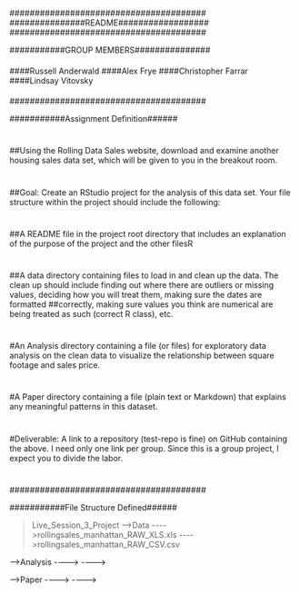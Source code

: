 #######################################
###############README##################
#######################################

###########GROUP MEMBERS###############
####
####Russell Anderwald
####Alex Frye
####Christopher Farrar
####Lindsay Vitovsky
####
#######################################

###########Assignment Definition######
#
##Using the Rolling Data Sales website, download and examine another housing sales data set, which will be given to you in the breakout room.
#
##Goal: Create an RStudio project for the analysis of this data set. Your file structure within the project should include the following:
#
##A README file in the project root directory that includes an explanation of the purpose of the project and the other filesR
#
##A data directory containing files to load in and clean up the data. The clean up should include finding out where there are outliers or missing values, deciding how you will treat them, making sure the dates are formatted ##correctly, making sure values you think are numerical are being treated as such (correct R class), etc.
#
#An Analysis directory containing a file (or files) for exploratory data analysis on the clean data to visualize the relationship between square footage and sales price.
#
#A Paper directory containing a file (plain text or Markdown) that explains any meaningful patterns in this dataset.
#
#Deliverable: A link to a repository (test-repo is fine) on GitHub containing the above. I need only one link per group. Since this is a group project, I expect you to divide the labor.
#
#######################################

###########File Structure Defined######

>Live_Session_3_Project
-->Data
---->rollingsales_manhattan_RAW_XLS.xls
---->rollingsales_manhattan_RAW_CSV.csv

-->Analysis
---->
---->

-->Paper
---->
---->
